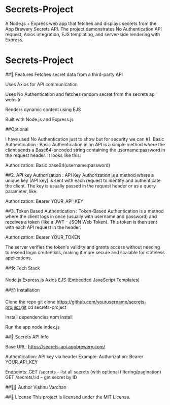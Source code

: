 # Secrets-Project

A Node.js + Express web app that fetches and displays secrets from the App Brewery Secrets API. The project demonstrates No Authentication API request, Axios integration, EJS templating, and server-side rendering with Express.
# Secrets-Project
##🚀 Features
Fetches secret data from a third-party API

Uses Axios for API communication

Uses No Authentication and fetches random secret from the secrets api websitr

Renders dynamic content using EJS

Built with Node.js and Express.js

##Optional

I have used No Authentication just to show but for security we can
#1. Basic Authentication :
Basic Authentication in an API is a simple method where the client sends a Base64-encoded string containing the username:password in the request header. It looks like this:

Authorization: Basic base64(username:password)

##2. API key Authorisation :
API Key Authorization is a method where a unique key (API key) is sent with each request to identify and authenticate the client. The key is usually passed in the request header or as a query parameter, like:

Authorization: Bearer YOUR_API_KEY

##3. Token Based Authentication :
Token-Based Authentication is a method where the client logs in once (usually with username and password) and receives a token (like a JWT - JSON Web Token). This token is then sent with each API request in the header:

Authorization: Bearer YOUR_TOKEN

The server verifies the token's validity and grants access without needing to resend login credentials, making it more secure and scalable for stateless applications.

##🛠️ Tech Stack

Node.js
Express.js
Axios
EJS (Embedded JavaScript Templates)

##📦 Installation

Clone the repo
git clone https://github.com/yourusername/secrets-project.git
cd secrets-project

Install dependencies
npm install

 Run the app
node index.js

##🔐 Secrets API Info

Base URL: https://secrets-api.appbrewery.com/

Authentication: API key via header
Example:
Authorization: Bearer YOUR_API_KEY

Endpoints:
GET /secrets – list all secrets (with optional filtering/pagination)
GET /secrets/:id – get secret by ID

##🧑‍💻 Author
Vishnu Vardhan

##📝 License
This project is licensed under the MIT License.
